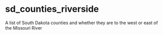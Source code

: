 # sd_counties_riverside
A list of South Dakota counties and whether they are to the west or east of the Missouri River
